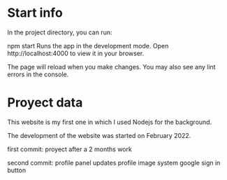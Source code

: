 # Start info
In the project directory, you can run:

npm start
Runs the app in the development mode.
Open http://localhost:4000 to view it in your browser.

The page will reload when you make changes.
You may also see any lint errors in the console.

# Proyect data
This website is my first one in which I used Nodejs for the background.

The development of the website was started on February 2022.

first commit: proyect after a 2 months work

second commit: 
profile panel updates
profile image system
google sign in button